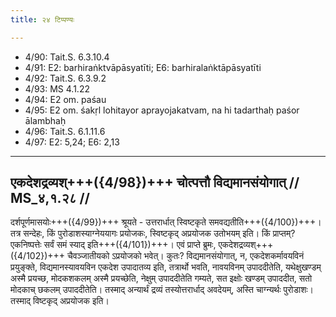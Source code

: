 ```yaml
---
title: २४ टिप्पण्यः

---
```

- 4/90: Tait.S. 6.3.10.4
- 4/91: E2: barhiraṅktvāpāsyatīti; E6: barhiralaṅktāpāsyatīti
- 4/92: Tait.S. 6.3.9.2
- 4/93: MS 4.1.22
- 4/94: E2 om. paśau
- 4/95: E2 om. śakṛl lohitayor aprayojakatvam, na hi tadarthaḥ paśor ālambhaḥ
- 4/96: Tait.S. 6.1.11.6
- 4/97: E2: 5,24; E6: 2,13

____________________________________________


## एकदेशद्रव्यश्+++({4/98})+++ चोत्पत्तौ विद्यमानसंयोगात् // MS_४,१.२८ //

दर्शपूर्णमासयोः+++({4/99})+++ श्रूयते - उत्तरार्धात् स्विष्टकृते समवद्यतीति+++({4/100})+++। तत्र सन्देहः, किं पुरोडाशस्याग्नेययागः प्रयोजकः, स्विष्टकृद् अप्रयोजक उतोभयम् इति। किं प्राप्तम्? एकनिष्पत्तेः सर्वं समं स्याद् इति+++({4/101})+++। एवं प्राप्ते ब्रुमः, एकदेशद्रव्यश्+++({4/102})+++ चैवञ्जातीयको ऽप्रयोजको भवेत्। कुतः? विद्यमानसंयोगात्, न, एकदेशकर्मावयविनं प्रयुङ्क्ते, विद्यमानस्यावयविन एकदेश उपादातव्य इति, तत्रार्थो भवति, नावयविनम् उपाददीतेति, यथेक्षुखण्डम् अस्मै प्रयच्छ, मोदकशकलम् अस्मै प्रयच्छेति, नेक्षुम् उपाददीतेति गम्यते, सत इक्षोः खण्डम् उपाददीत, सतो मोदकाच् छकलम् उपाददीतेति। तस्माद् अन्यार्थं द्रव्यं तस्योत्तरार्धाद् अवदेयम्, अस्ति चाग्न्यर्थः पुरोडाशः। तस्माद् विष्टकृद् अप्रयोजक इति।